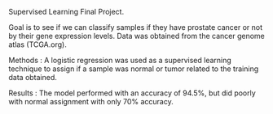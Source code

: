 Supervised Learning Final Project.

Goal is to see if we can classify samples if they have prostate cancer or not by their gene expression levels.  Data was obtained from the cancer genome atlas (TCGA.org).

Methods : A logistic regression was used as a supervised learning technique to assign if a sample was normal or tumor related to the training data obtained.

Results : The model performed with an accuracy of 94.5%, but did poorly with normal assignment with only 70% accuracy.
